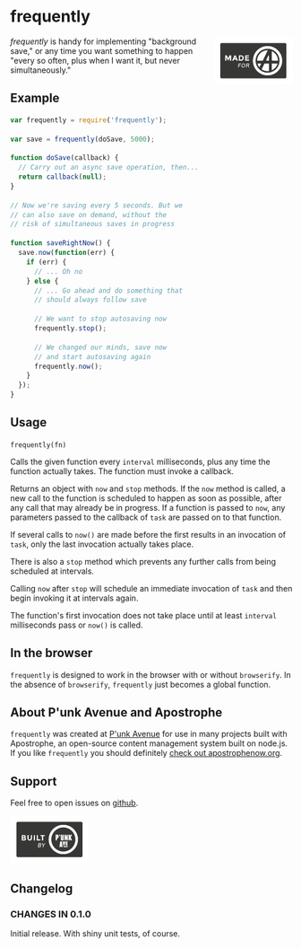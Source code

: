 # frequently

<a href="http://apostrophenow.org/"><img src="https://raw.githubusercontent.com/punkave/frequently/master/logos/logo-box-madefor.png" align="right" /></a>

*frequently* is handy for implementing "background save," or any time you want something to happen "every so often, plus when I want it, but never simultaneously."

## Example

```javascript
var frequently = require('frequently');

var save = frequently(doSave, 5000);

function doSave(callback) {
  // Carry out an async save operation, then...
  return callback(null);
}

// Now we're saving every 5 seconds. But we
// can also save on demand, without the
// risk of simultaneous saves in progress

function saveRightNow() {
  save.now(function(err) {
    if (err) {
      // ... Oh no
    } else {
      // ... Go ahead and do something that
      // should always follow save

      // We want to stop autosaving now
      frequently.stop();

      // We changed our minds, save now
      // and start autosaving again
      frequently.now();
    }
  });
}
```

## Usage

`frequently(fn)`

Calls the given function every `interval` milliseconds,
plus any time the function actually takes. The function
must invoke a callback.

Returns an object with `now` and `stop` methods. If the `now`
method is called, a new call to the function is scheduled
to happen as soon as possible, after any call that may
already be in progress. If a function is passed to
`now`, any parameters passed to the callback of `task`
are passed on to that function.

If several calls to `now()` are made before the
first results in an invocation of `task`, only the last invocation actually takes place.

There is also a `stop` method which prevents any further
calls from being scheduled at intervals.

Calling `now` after `stop` will schedule an immediate invocation of `task` and then begin invoking it at intervals again.

The function's first invocation does not take place until
at least `interval` milliseconds pass or `now()` is called.

## In the browser

`frequently` is designed to work in the browser with or without `browserify`. In the absence of `browserify`, `frequently` just becomes a global function.

## About P'unk Avenue and Apostrophe

`frequently` was created at [P'unk Avenue](http://punkave.com) for use in many projects built with Apostrophe, an open-source content management system built on node.js. If you like `frequently` you should definitely [check out apostrophenow.org](http://apostrophenow.org).

## Support

Feel free to open issues on [github](http://github.com/punkave/frequently).

<a href="http://punkave.com/"><img src="https://raw.githubusercontent.com/punkave/frequently/master/logos/logo-box-builtby.png" /></a>

## Changelog

### CHANGES IN 0.1.0

Initial release. With shiny unit tests, of course.
